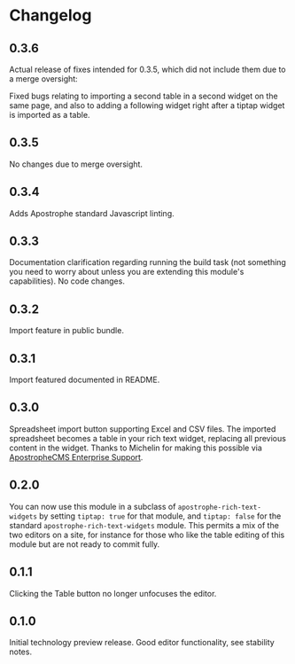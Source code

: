 # Changelog

## 0.3.6

Actual release of fixes intended for 0.3.5, which did not include them due to a merge oversight:

Fixed bugs relating to importing a second table in a second widget on the same page, and also to adding a following widget right after a tiptap widget is imported as a table.

## 0.3.5

No changes due to merge oversight.

## 0.3.4

Adds Apostrophe standard Javascript linting.

## 0.3.3

Documentation clarification regarding running the build task (not something you need to worry about unless you are extending this module's capabilities). No code changes.

## 0.3.2

Import feature in public bundle.

## 0.3.1

Import featured documented in README.

## 0.3.0

Spreadsheet import button supporting Excel and CSV files. The imported spreadsheet becomes a table in your rich text widget, replacing all previous content in the widget. Thanks to Michelin for making this possible via [ApostropheCMS Enterprise Support](https://apostrophecms.com/support/enterprise-support).

## 0.2.0

You can now use this module in a subclass of `apostrophe-rich-text-widgets` by setting `tiptap: true` for that module, and `tiptap: false` for the standard `apostrophe-rich-text-widgets` module. This permits a mix of the two editors on a site, for instance for those who like the table editing of this module but are not ready to commit fully.

## 0.1.1

Clicking the Table button no longer unfocuses the editor.

## 0.1.0

Initial technology preview release. Good editor functionality, see stability notes.

